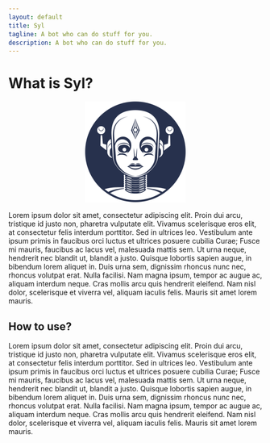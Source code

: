 ```yaml
---
layout: default
title: Syl
tagline: A bot who can do stuff for you.
description: A bot who can do stuff for you.
---
```


# What is Syl?

<p align='center'>
  <img src='assets/syl-icon.png'/> 
</p>

Lorem ipsum dolor sit amet, consectetur adipiscing elit. Proin dui arcu, tristique id justo non, pharetra vulputate elit. Vivamus scelerisque eros elit, at consectetur felis interdum porttitor. Sed in ultrices leo. Vestibulum ante ipsum primis in faucibus orci luctus et ultrices posuere cubilia Curae; Fusce mi mauris, faucibus ac lacus vel, malesuada mattis sem. Ut urna neque, hendrerit nec blandit ut, blandit a justo. Quisque lobortis sapien augue, in bibendum lorem aliquet in. Duis urna sem, dignissim rhoncus nunc nec, rhoncus volutpat erat. Nulla facilisi. Nam magna ipsum, tempor ac augue ac, aliquam interdum neque. Cras mollis arcu quis hendrerit eleifend. Nam nisl dolor, scelerisque et viverra vel, aliquam iaculis felis. Mauris sit amet lorem mauris.

## How to use?
Lorem ipsum dolor sit amet, consectetur adipiscing elit. Proin dui arcu, tristique id justo non, pharetra vulputate elit. Vivamus scelerisque eros elit, at consectetur felis interdum porttitor. Sed in ultrices leo. Vestibulum ante ipsum primis in faucibus orci luctus et ultrices posuere cubilia Curae; Fusce mi mauris, faucibus ac lacus vel, malesuada mattis sem. Ut urna neque, hendrerit nec blandit ut, blandit a justo. Quisque lobortis sapien augue, in bibendum lorem aliquet in. Duis urna sem, dignissim rhoncus nunc nec, rhoncus volutpat erat. Nulla facilisi. Nam magna ipsum, tempor ac augue ac, aliquam interdum neque. Cras mollis arcu quis hendrerit eleifend. Nam nisl dolor, scelerisque et viverra vel, aliquam iaculis felis. Mauris sit amet lorem mauris.
